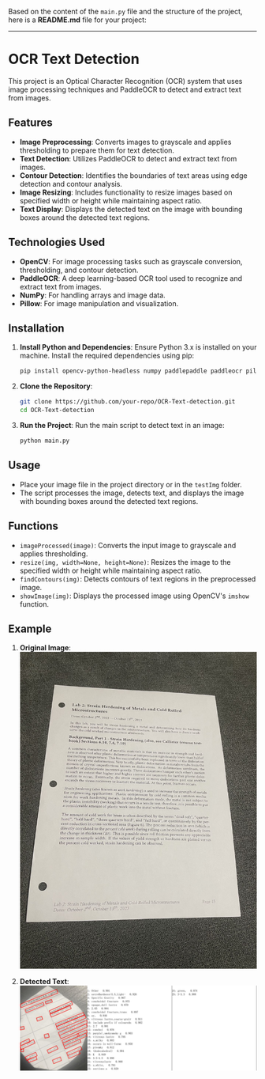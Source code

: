 Based on the content of the `main.py` file and the structure of the project, here is a **README.md** file for your project:

---

# OCR Text Detection

This project is an Optical Character Recognition (OCR) system that uses image processing techniques and PaddleOCR to detect and extract text from images.

## Features

- **Image Preprocessing**: Converts images to grayscale and applies thresholding to prepare them for text detection.
- **Text Detection**: Utilizes PaddleOCR to detect and extract text from images.
- **Contour Detection**: Identifies the boundaries of text areas using edge detection and contour analysis.
- **Image Resizing**: Includes functionality to resize images based on specified width or height while maintaining aspect ratio.
- **Text Display**: Displays the detected text on the image with bounding boxes around the detected text regions.

## Technologies Used

- **OpenCV**: For image processing tasks such as grayscale conversion, thresholding, and contour detection.
- **PaddleOCR**: A deep learning-based OCR tool used to recognize and extract text from images.
- **NumPy**: For handling arrays and image data.
- **Pillow**: For image manipulation and visualization.

## Installation

1. **Install Python and Dependencies**:
   Ensure Python 3.x is installed on your machine. Install the required dependencies using pip:
   ```bash
   pip install opencv-python-headless numpy paddlepaddle paddleocr pillow
   ```

2. **Clone the Repository**:
   ```bash
   git clone https://github.com/your-repo/OCR-Text-detection.git
   cd OCR-Text-detection
   ```

3. **Run the Project**:
   Run the main script to detect text in an image:
   ```bash
   python main.py
   ```

## Usage

- Place your image file in the project directory or in the `testImg` folder.
- The script processes the image, detects text, and displays the image with bounding boxes around the detected text regions.

## Functions

- `imageProcessed(image)`: Converts the input image to grayscale and applies thresholding.
- `resize(img, width=None, height=None)`: Resizes the image to the specified width or height while maintaining aspect ratio.
- `findContours(img)`: Detects contours of text regions in the preprocessed image.
- `showImage(img)`: Displays the processed image using OpenCV's `imshow` function.

## Example

1. **Original Image**:
   ![Test Image](test.jpg)

2. **Detected Text**:
   ![Result Image](result.jpg)

